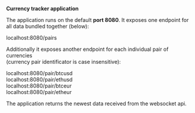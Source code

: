 **Currency tracker application**</br>

The application runs on the default **port 8080**. It exposes one endpoint for all data bundled together (below):</br>

localhost:8080/pairs</br>

Additionally it exposes another endpoint for each individual pair of currencies</br>
(currency pair identificator is case insensitive):</br>

localhost:8080/pair/btcusd</br>
localhost:8080/pair/ethusd</br>
localhost:8080/pair/btceur</br>
localhost:8080/pair/etheur</br>

The application returns the newest data received from the websocket api.

